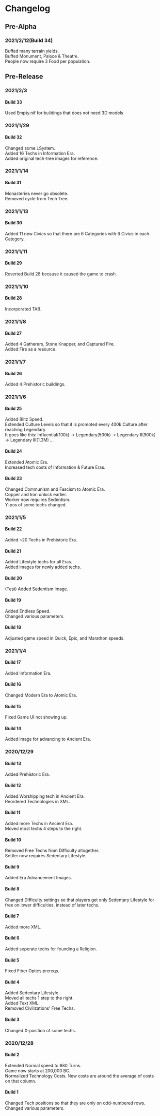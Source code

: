 # Changelog
## Pre-Alpha
### 2021/2/12(Build 34)
Buffed many terrain yields.\
Buffed Monument, Palace & Theatre.\
People now require 3 Food per population.
## Pre-Release
### 2021/2/3
#### Build 33
Used Empty.nif for buildings that does not need 3D models.
### 2021/1/29
#### Build 32
Changed some LSystem.\
Added 16 Techs in Information Era.\
Added original tech-tree images for reference.
### 2021/1/14
#### Build 31
Monasteries never go obsolete.\
Removed cycle from Tech Tree.
### 2021/1/13
#### Build 30
Added 11 new Civics so that there are 6 Categories with 6 Civics in each Category.
### 2021/1/11
#### Build 29
Reverted Build 28 because it caused the game to crash.
### 2021/1/10
#### Build 28
Incorporated TAB.
### 2021/1/8
#### Build 27
Added 4 Gatherers, Stone Knapper, and Captured Fire.\
Added Fire as a resource.
### 2021/1/7
#### Build 26
Added 4 Prehistoric buildings.
### 2021/1/6
#### Build 25
Added Blitz Speed.\
Extended Culture Levels so that it is promoted every 400k Culture after reaching Legendary.\
It goes like this: Influential(100k) -> Legendary(500k) -> Legendary II(900k) -> Legendary III(1.3M) ...
#### Build 24
Extended Atomic Era.\
Increased tech costs of Information & Future Eras.
#### Build 23
Changed Communism and Fascism to Atomic Era.\
Copper and Iron unlock earlier.\
Worker now requires Sedentism.\
Y-pos of some techs changed.
### 2021/1/5
#### Build 22
Added ~20 Techs in Prehistoric Era.
#### Build 21
Added Lifestyle techs for all Eras.\
Added images for newly added techs.
#### Build 20
(Test) Added Sedentism image.
#### Build 19
Added Endless Speed.\
Changed various parameters.
#### Build 18
Adjusted game speed in Quick, Epic, and Marathon speeds.
### 2021/1/4
#### Build 17
Added Information Era.
#### Build 16
Changed Modern Era to Atomic Era.
#### Build 15
Fixed Game UI not showing up.
#### Build 14
Added image for advancing to Ancient Era.
### 2020/12/29
#### Build 13
Added Prehistoric Era.
#### Build 12
Added Worshipping tech in Ancient Era.\
Reordered Technologies in XML.
#### Build 11
Added more Techs in Ancient Era.\
Moved most techs 4 steps to the right.
#### Build 10
Removed Free Techs from Difficulty altogether.\
Settler now requires Sedentary Lifestyle.
#### Build 9
Added Era Advancement Images.
#### Build 8
Changed Difficulty settings so that players get only Sedentary Lifestyle for free on lower difficulties, instead of later techs.
#### Build 7
Added more XML.
#### Build 6
Added seperate techs for founding a Religion.
#### Build 5
Fixed Fiber Optics prereqs.
#### Build 4
Added Sedentary Lifestyle.\
Moved all techs 1 step to the right.\
Added Text XML.\
Removed Civilizations' Free Techs.
#### Build 3
Changed X-position of some techs.
### 2020/12/28
#### Build 2
Extended Normal speed to 980 Turns.\
Game now starts at 200,000 BC.\
Normalized Technology Costs. New costs are around the average of costs on that column.
#### Build 1
Changed Tech positions so that they are only on odd-numbered rows.\
Changed various parameters.